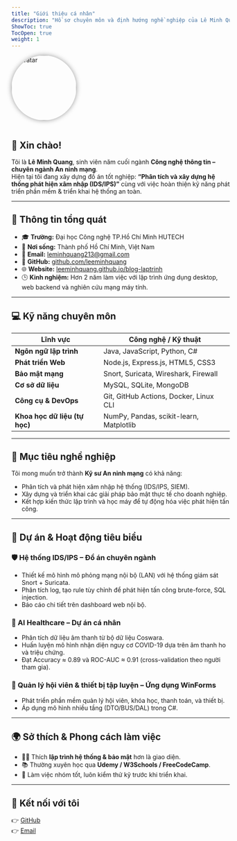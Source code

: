 ```yaml
---
title: "Giới thiệu cá nhân"
description: "Hồ sơ chuyên môn và định hướng nghề nghiệp của Lê Minh Quang"
ShowToc: true
TocOpen: true
weight: 1
---
```


<img src="/images/avatar.jpg" alt="Avatar" style="width:150px;border-radius:50%;margin-bottom:15px;box-shadow:0 0 12px rgba(0,0,0,0.4)">

## 👋 Xin chào!
Tôi là **Lê Minh Quang**, sinh viên năm cuối ngành **Công nghệ thông tin – chuyên ngành An ninh mạng**.  
Hiện tại tôi đang xây dựng đồ án tốt nghiệp: **“Phân tích và xây dựng hệ thống phát hiện xâm nhập (IDS/IPS)”** cùng với việc hoàn thiện kỹ năng phát triển phần mềm & triển khai hệ thống an toàn.

---

## 🧠 Thông tin tổng quát
- 🎓 **Trường:** Đại học Công nghệ TP.Hồ Chí Minh HUTECH  
- 📍 **Nơi sống:** Thành phố Hồ Chí Minh, Việt Nam  
- 📧 **Email:** leminhquang213@gmail.com  
- 💼 **GitHub:** [github.com/leeminhquang](https://github.com/leeminhquang)  
- 🌐 **Website:** [leeminhquang.github.io/blog-laptrinh](https://leeminhquang.github.io/blog-laptrinh)  
- 🕒 **Kinh nghiệm:** Hơn 2 năm làm việc với lập trình ứng dụng desktop, web backend và nghiên cứu mạng máy tính.  

---

## 💻 Kỹ năng chuyên môn
| Lĩnh vực | Công nghệ / Kỹ thuật |
|-----------|----------------------|
| **Ngôn ngữ lập trình** | Java, JavaScript, Python, C# |
| **Phát triển Web** | Node.js, Express.js, HTML5, CSS3 |
| **Bảo mật mạng** | Snort, Suricata, Wireshark, Firewall |
| **Cơ sở dữ liệu** | MySQL, SQLite, MongoDB |
| **Công cụ & DevOps** | Git, GitHub Actions, Docker, Linux CLI |
| **Khoa học dữ liệu (tự học)** | NumPy, Pandas, scikit-learn, Matplotlib |

---

## 🎯 Mục tiêu nghề nghiệp
Tôi mong muốn trở thành **Kỹ sư An ninh mạng** có khả năng:
- Phân tích và phát hiện xâm nhập hệ thống (IDS/IPS, SIEM).  
- Xây dựng và triển khai các giải pháp bảo mật thực tế cho doanh nghiệp.  
- Kết hợp kiến thức lập trình và học máy để tự động hóa việc phát hiện tấn công.

---

## 🚀 Dự án & Hoạt động tiêu biểu

### 🛡️ Hệ thống IDS/IPS – Đồ án chuyên ngành
- Thiết kế mô hình mô phỏng mạng nội bộ (LAN) với hệ thống giám sát Snort + Suricata.
- Phân tích log, tạo rule tùy chỉnh để phát hiện tấn công brute-force, SQL injection.
- Báo cáo chi tiết trên dashboard web nội bộ.

### 🧬 AI Healthcare – Dự án cá nhân
- Phân tích dữ liệu âm thanh từ bộ dữ liệu Coswara.
- Huấn luyện mô hình nhận diện nguy cơ COVID-19 dựa trên âm thanh ho và triệu chứng.
- Đạt Accuracy ≈ 0.89 và ROC-AUC ≈ 0.91 (cross-validation theo người tham gia).

### 🧰 Quản lý hội viên & thiết bị tập luyện – Ứng dụng WinForms
- Phát triển phần mềm quản lý hội viên, khóa học, thanh toán, và thiết bị.
- Áp dụng mô hình nhiều tầng (DTO/BUS/DAL) trong C#.

---

## 🌍 Sở thích & Phong cách làm việc
- 👨‍💻 Thích **lập trình hệ thống & bảo mật** hơn là giao diện.
- 📚 Thường xuyên học qua **Udemy / W3Schools / FreeCodeCamp**.
- 💬 Làm việc nhóm tốt, luôn kiểm thử kỹ trước khi triển khai.

---

## 🧩 Kết nối với tôi
👉 [GitHub](https://github.com/leeminhquang)  
👉 [Email](mailto:leminhquang213@gmail.com)
